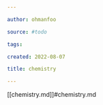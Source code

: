 ```yaml
---

author: ohmanfoo

source: #todo

tags: 

created: 2022-08-07

title: chemistry

---
```

[[chemistry.md]]#chemistry.md